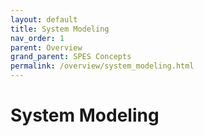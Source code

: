 ```yaml
---
layout: default
title: System Modeling
nav_order: 1
parent: Overview
grand_parent: SPES Concepts
permalink: /overview/system_modeling.html
---
```

# System Modeling
